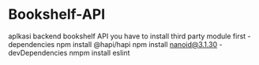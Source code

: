 # Bookshelf-API
aplkasi backend bookshelf API
you have to install third party module first -dependencies npm install @hapi/hapi npm install nanoid@3.1.30 -devDependencies nmpm install eslint
